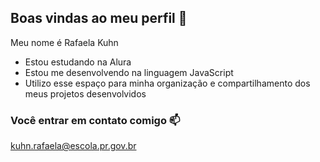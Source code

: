 ## Boas vindas ao meu perfil 💙

Meu nome é Rafaela Kuhn

- Estou estudando na Alura
- Estou me desenvolvendo na linguagem JavaScript
- Utilizo esse espaço para minha organização e compartilhamento dos meus projetos desenvolvidos

### Você entrar em contato comigo 📫
kuhn.rafaela@escola.pr.gov.br
